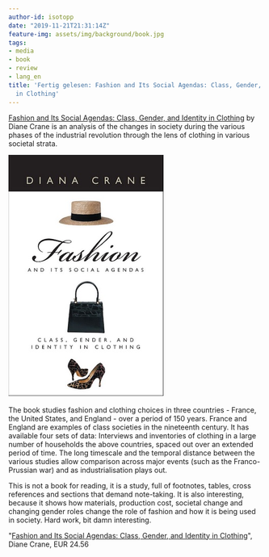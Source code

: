 ```yaml
---
author-id: isotopp
date: "2019-11-21T21:31:14Z"
feature-img: assets/img/background/book.jpg
tags:
- media
- book
- review
- lang_en
title: 'Fertig gelesen: Fashion and Its Social Agendas: Class, Gender, and Identity
  in Clothing'
---
```

[Fashion and Its Social Agendas: Class, Gender, and Identity in Clothing](https://www.amazon.de/gp/product/B00D3GOTZK)
by Diane Crane is an analysis of the changes in society during
the various phases of the industrial revolution through the lens
of clothing in various societal strata.

![](/uploads/2019/11/fashion-social-agenda.jpg)

The book studies fashion and clothing choices in three countries - 
France, the United States, and England - over a period of 150
years. France and England are examples of class societies in the
nineteenth century. It has available four sets of data:
Interviews and inventories of clothing in a large number of
households the above countries, spaced out over an extended
period of time. The long timescale and the temporal distance
between the various studies allow comparison across major events
(such as the Franco-Prussian war) and as industrialisation plays
out.

This is not a book for reading, it is a study, full of
footnotes, tables, cross references and sections that demand
note-taking. It is also interesting, because it shows how
materials, production cost, societal change and changing gender
roles change the role of fashion and how it is being used in
society. Hard work, bit damn interesting.

"[Fashion and Its Social Agendas: Class, Gender, and Identity in Clothing](https://www.amazon.de/gp/product/B00D3GOTZK)",
Diane Crane, EUR 24.56

